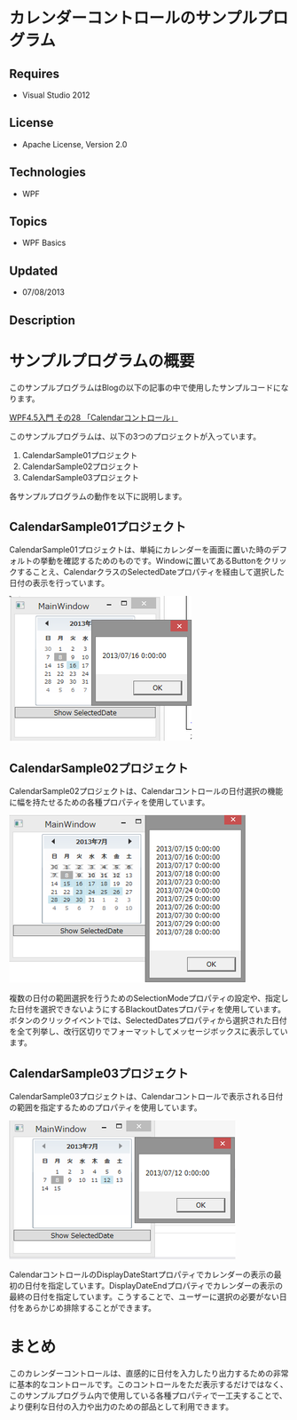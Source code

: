 # カレンダーコントロールのサンプルプログラム
## Requires
- Visual Studio 2012
## License
- Apache License, Version 2.0
## Technologies
- WPF
## Topics
- WPF Basics
## Updated
- 07/08/2013
## Description

<h1>サンプルプログラムの概要</h1>
<p>このサンプルプログラムはBlogの以下の記事の中で使用したサンプルコードになります。</p>
<p><a class="entry-title-link x_bookmark" href="http://okazuki.hatenablog.com/entry/2013/07/08/233948">WPF4.5入門 その28 「Calendarコントロール」</a></p>
<p>このサンプルプログラムは、以下の3つのプロジェクトが入っています。</p>
<ol>
<li>CalendarSample01プロジェクト </li><li>CalendarSample02プロジェクト </li><li>CalendarSample03プロジェクト </li></ol>
<p>各サンプルプログラムの動作を以下に説明します。</p>
<h2>CalendarSample01プロジェクト</h2>
<p>CalendarSample01プロジェクトは、単純にカレンダーを画面に置いた時のデフォルトの挙動を確認するためのものです。Windowに置いてあるButtonをクリックすることえ、CalendarクラスのSelectedDateプロパティを経由して選択した日付の表示を行っています。</p>
<p><img id="92012" src="92012-b.png" alt="" width="329" height="261"></p>
<h2>CalendarSample02プロジェクト</h2>
<p>CalendarSample02プロジェクトは、Calendarコントロールの日付選択の機能に幅を持たせるための各種プロパティを使用しています。</p>
<p><img id="92013" src="92013-c.png" alt="" width="427" height="302"></p>
<p>複数の日付の範囲選択を行うためのSelectionModeプロパティの設定や、指定した日付を選択できないようにするBlackoutDatesプロパティを使用しています。ボタンのクリックイベントでは、SelectedDatesプロパティから選択された日付を全て列挙し、改行区切りでフォーマットしてメッセージボックスに表示しています。</p>
<h2>CalendarSample03プロジェクト</h2>
<p>CalendarSample03プロジェクトは、Calendarコントロールで表示される日付の範囲を指定するためのプロパティを使用しています。</p>
<p><img id="92014" src="92014-d.png" alt="" width="408" height="250"></p>
<p>CalendarコントロールのDisplayDateStartプロパティでカレンダーの表示の最初の日付を指定しています。DisplayDateEndプロパティでカレンダーの表示の最終の日付を指定しています。こうすることで、ユーザーに選択の必要がない日付をあらかじめ排除することができます。</p>
<h1>まとめ</h1>
<p>このカレンダーコントロールは、直感的に日付を入力したり出力するための非常に基本的なコントロールです。このコントロールをただ表示するだけではなく、このサンプルプログラム内で使用している各種プロパティで一工夫することで、より便利な日付の入力や出力のための部品として利用できます。</p>
<p>&nbsp;</p>
